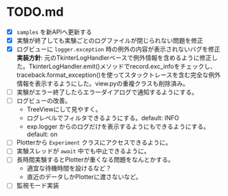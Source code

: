 # TODO.md

- [x] `samples` を新APIへ更新する
- [x] 実験が終了しても実験ごとのログファイルが閉じられない問題を修正
- [x] ログビューに `logger.exception` 時の例外の内容が表示されないバグを修正
  **実装方針**: 元のTkinterLogHandlerベースで例外情報を含めるように修正した。TkinterLogHandler.emit()メソッドでrecord.exc_infoをチェックし、traceback.format_exception()を使ってスタックトレースを含む完全な例外情報を表示するようにした。view.pyの重複クラスも削除済み。
- [ ] 実験がエラー終了したらエラーダイアログで通知するようにする。
- [ ] ログビューの改善。
    - TreeViewにして見やすく。
    - ログレベルでフィルタできるようにする。default: INFO
    - exp.logger からのログだけを表示するようにもできるようにする。default: on
- [ ] Plotterから `Experiment` クラスにアクセスできるように。
- [ ] 実験スレッドが `await` 中でも中止できるように。
- [ ] 長時間実験するとPlotterが重くなる問題をなんとかする。
    - 適宜な待機時間を設けるなど？
    - 直近のデータしかPlotterに渡さないなど。
- [ ] 監視モード実装
